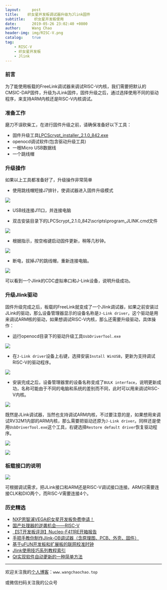```yaml
---
layout:     post
title:    织女星开发板调试器升级为Jlink固件
subtitle:	 织女星开发板使用
date:       2019-05-26 23:02:40 +0800
author:     Wang Chao
header-img: img/RISC-V.png
catalog:    true
tag:
    - RISC-V
    - 织女星开发板
    - Jlink
---
```


### 前言

为了能使用板载的FreeLink调试器来调试RISC-V内核，我们需要把默认的CMSIC-DAP固件，升级为JLink固件，固件升级之后，通过选择使用不同的驱动程序，来支持ARM内核还是RISC-V内核调试。

### 准备工作

磨刀不误砍柴工，在进行固件升级之前，请确保准备好以下工具：

- 固件升级工具[LPCScrypt\_installer\_2.1.0\_842.exe](https://www.nxp.com/downloads/en/software/LPCScrypt_installer_2.1.0_842.exe)
- openocd调试软件(包含驱动升级工具)
- 一根Micro USB数据线
- 一个跳线帽

### 升级操作

如果以上工具都准备好了，升级操作非常简单

- 使用跳线帽短接J7排针，使调试器进入固件升级模式

![](https://wcc-blog.oss-cn-beijing.aliyuncs.com/img/VegaLite/Update_Jlink/BOOT.jpg)

- USB线连接J11口，并连接电脑

- 双击安装目录下的LPCScrypt_2.1.0_842\scripts\program_JLINK.cmd文件

![](https://wcc-blog.oss-cn-beijing.aliyuncs.com/img/VegaLite/Update_Jlink/cmd.jpg)

- 根据指示，按空格键启动固件更新，稍等几秒钟。

![](https://wcc-blog.oss-cn-beijing.aliyuncs.com/img/VegaLite/Update_Jlink/ok.jpg)

- 断电，拔掉J7的跳线帽，重新连接电脑。

![](https://wcc-blog.oss-cn-beijing.aliyuncs.com/img/VegaLite/Update_Jlink/Success.jpg)

可以看到一个Jlink的CDC虚拟串口和J-Link设备，说明升级成功。

### 升级Jlink驱动

固件升级完成之后，板载的FreeLink就变成了一个Jlink调试器，如果之前安装过JLink的驱动，那么设备管理器显示的设备名称是`J-Link driver`，这个驱动是用来调试ARM核的驱动，如果想调试RISC-V内核，那么还需要升级驱动，具体操作：

- 运行openocd目录下的驱动升级工具`UsbDriverTool.exe`

![](https://wcc-blog.oss-cn-beijing.aliyuncs.com/img/VegaLite/Update_Jlink/USBDriverTools.jpg)

- 在`J-Link driver`设备上右键，选择安装`Install WinUSB`，更新为支持调试RISC-V的驱动程序。

![](https://wcc-blog.oss-cn-beijing.aliyuncs.com/img/VegaLite/Update_Jlink/winusb.jpg)

- 安装完成之后，设备管理器里的设备名称变成了`BULK interface`，说明更新成功，名称可能由于不同的电脑和系统的差别而不同，此时可以用来调试RISC-V内核。

![](https://wcc-blog.oss-cn-beijing.aliyuncs.com/img/VegaLite/Update_Jlink/bulk.jpg)

既然是JLink调试器，当然也支持调试ARM内核，不过要注意的是，如果想用来调试RV32M1内部的ARM内核，那么需要把驱动还原为`J-Link driver`。同样还是使用`UsbDriverTool.exe`这个工具，右键选择`Restore default driver`恢复驱动程序。

![](https://wcc-blog.oss-cn-beijing.aliyuncs.com/img/VegaLite/Update_Jlink/default.jpg)

![](https://wcc-blog.oss-cn-beijing.aliyuncs.com/img/VegaLite/Update_Jlink/arm_driver.jpg)

### 板载接口的说明

![](https://wcc-blog.oss-cn-beijing.aliyuncs.com/img/VegaLite/Update_Jlink/JTAG_Des.jpg)

可根据调试需求，把JLink接口和ARM还是RISC-V调试接口连接。ARM只需要连接CLK和DIO两个，而RISC-V需要连接4个。

### 历史精选

- [NXP恩智浦VEGA织女星开发板免费申请！](http://www.wangchaochao.top/2019/05/22/Vega-Lite/)
- [国产处理器的逆袭机会——RISC-V](http://www.wangchaochao.top/2019/04/27/ESBF/)
- [【ST开发板评测】Nucleo-F411RE开箱报告](https://www.wangchaochao.top/2019/05/17/Nucleo-F411RE/)
- [手把手教你制作Jlink-OB调试器（含原理图、PCB、外壳、固件）](http://www.wangchaochao.top/2019/05/10/Open-JlinkOB/)
- [基于uFUN开发板和扩展板的联网校准时钟](http://www.wangchaochao.top/2019/04/08/uFun-Extend/)
- [Jlink使用技巧系列教程索引](http://www.wangchaochao.top/2019/01/17/Jlink-series/)
- [Qt实现软件自动更新的一种简单方法](http://www.wangchaochao.top/2019/03/31/Qt-Update/)

--------

欢迎关注我的[个人博客](http://www.wangchaochao.top)：`www.wangchaochao.top`

或微信扫码关注我的公众号
